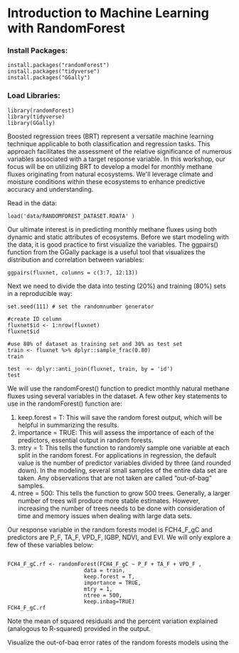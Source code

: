# Introduction to Machine Learning with RandomForest

### Install Packages:
```{r, include=T}
install.packages("randomForest")
install.packages("tidyverse")
install.packages("GGally")
```
### Load Libraries:
```{r, include=T}
library(randomForest)
library(tidyverse)
library(GGally)
```
Boosted regression trees (BRT) represent a versatile machine learning technique applicable to both classification and regression tasks. This approach facilitates the assessment of the relative significance of numerous variables associated with a target response variable. In this workshop, our focus will be on utilizing BRT to develop a model for monthly methane fluxes originating from natural ecosystems. We'll leverage climate and moisture conditions within these ecosystems to enhance predictive accuracy and understanding.

Read in the data:
```{r, include=T}
load('data/RANDOMFOREST_DATASET.RDATA' )

```

Our ultimate interest is in predicting monthly methane fluxes using both dynamic and static attributes of ecosystems. Before we start modeling with the data, it is good practice to first visualize the variables. The ggpairs() function from the GGally package is a useful tool that visualizes the distribution and correlation between variables:

```{r, include=T}
ggpairs(fluxnet, columns = c(3:7, 12:13))
```
Next we need to divide the data into testing (20%) and training (80%) sets in a reproducible way:

```{r, include=T}
set.seed(111) # set the randomnumber generator

#create ID column
fluxnet$id <- 1:nrow(fluxnet)
fluxnet$id 

#use 80% of dataset as training set and 30% as test set 
train <- fluxnet %>% dplyr::sample_frac(0.80)
train

test  <- dplyr::anti_join(fluxnet, train, by = 'id')
test
```
We will use the randomForest() function to predict monthly natural methane fluxes using several variables in the dataset. A few other key statements to use in the randomForest() function are:

1. keep.forest = T: This will save the random forest output, which will be helpful in summarizing the results.
2. importance = TRUE: This will assess the importance of each of the predictors, essential output in random forests.
3. mtry = 1: This tells the function to randomly sample one variable at each split in the random forest. For applications in regression, the default value is the number of predictor variables divided by three (and rounded down). In the modeling, several small samples of the entire data set are taken. Any observations that are not taken are called “out-of-bag” samples.
4. ntree = 500: This tells the function to grow 500 trees. Generally, a larger number of trees will produce more stable estimates. However, increasing the number of trees needs to be done with consideration of time and memory issues when dealing with large data sets.

Our response variable in the random forests model is FCH4_F_gC and predictors are P_F, TA_F, VPD_F, IGBP, NDVI, and EVI. We will only explore a few of these variables below:

```{r, include=T}

FCH4_F_gC.rf <- randomForest(FCH4_F_gC ~ P_F + TA_F + VPD_F ,
                        data = train,
                        keep.forest = T,
                        importance = TRUE, 
                        mtry = 1,
                        ntree = 500,
                        keep.inbag=TRUE)
FCH4_F_gC.rf
```
Note the mean of squared residuals and the percent variation explained (analogous to R-squared) provided in the output.

Visualize the out-of-bag error rates of the random forests models using the plot() function. In this application, although we specified 500 trees, the out-of-bag error generally stabilizes after 100 trees:

```{r, include=T}
plot(FCH4_F_gC.rf)
```

Some of the most helpful output in random forests is the importance of each of the predictor variables. The importance score is calculated by evaluating the regression tree with and without that variable. When evaluating the regression tree, the mean square error (MSE) will go up, down, or stay the same.

If the percent increase in MSE after removing the variable is large, it indicates an important variable. If the percent increase in MSE after removing the variable is small, it’s less important.

The importance() function prints the importance scores for each variable and the varImpPlot() function plots them:
```{r, include=T}
importance(FCH4_F_gC.rf)

varImpPlot(FCH4_F_gC.rf)
```
Another aspect of model evaluation is comparing predictions. Although random forests models are often considered a “black box” method because their results are not easily interpreted, the predict() function provides predictions of total tree mass:

```{r, include=T}
  train$PRED.TPVPD <- predict(FCH4_F_gC.rf, train)
  train$PRED.TPVPD
```
Compare the observed (FCH4_F_gC) versus predicted (PRED.TPVPD):

```{r, include=T}
  ggplot() + geom_point( data = train, aes( x=FCH4_F_gC, y= PRED.TPVPD )) +
  geom_smooth(method='lm')
  
  summary(lm(data=train,  PRED.TPVPD~FCH4_F_gC))
  
```
See how well the model performs on data that was not used to train the model:

```{r, include=T}
  test$PRED.TPVPD <- predict(FCH4_F_gC.rf, test)
  
  ggplot() + geom_point( data = test, aes( x=FCH4_F_gC, y= PRED.TPVPD )) +
  geom_smooth(method='lm')
  
  summary(lm(data=test,  PRED.TPVPD~FCH4_F_gC))
```
# Final Model Development:
The current model includes only climate variables from the tower. Use either a forward or backward selection method to develop your final model using your own data sets.

The forward selection approach starts with no variables and adds each new variable incrementally, testing for statistical significance, while the backward elimination method begins with a full model and then removes the least statistically significant variables one at a time.

Save your final model and datasets in a .Rdata object for next class where we will perform sensitivity analyses on the models. 

```{r, include=T}

save( FCH4_F_gC.rf, train, test, file="data/YOURNAME_RFModel.RDATA")

```
